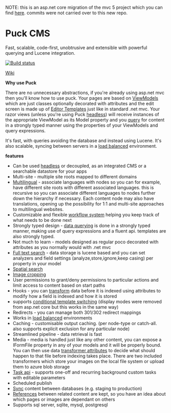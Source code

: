 NOTE: this is an asp.net core migration of the mvc 5 project which you can find [here](https://github.com/yohsii/puck). commits were not carried over to this new repo.

# Puck CMS
Fast, scalable, code-first, unobtrusive and extensible with powerful querying and Lucene integration.

[![Build status](https://ci.appveyor.com/api/projects/status/7d984nlou8fxw0hq?svg=true)](https://ci.appveyor.com/project/yohsii/puck-core)

[Wiki](https://github.com/yohsii/puck-core/wiki)

**Why use Puck**

There are no unnecessary abstractions, if you're already using asp.net mvc then you'll know how to use puck. Your pages are based on [ViewModels](https://github.com/yohsii/puck-core/wiki/Creating-ViewModels) which are just classes optionally decorated with attributes and the edit screen is made up of [Editor Templates](https://github.com/yohsii/puck-core/wiki/Editor-templates) just like in standard .net mvc. Your razor views (unless you're using Puck [headless](https://github.com/yohsii/puck-core/wiki/Working-with-a-Headless-approach)) will receive instances of the appropriate ViewModel as its Model property and you [query](https://github.com/yohsii/puck-core/wiki/Querying-for-content) for content in a strongly typed manner using the properties of your ViewModels and query expressions.

It's fast, with queries avoiding the database and instead using Lucene. It's also scalable, syncing between servers in a [load balanced](https://github.com/yohsii/puck-core/wiki/Load-Balancing) environment.

**features**

- Can be used [headless](https://github.com/yohsii/puck-core/wiki/Working-with-a-Headless-approach) or decoupled, as an integrated CMS or a searchable datastore for your apps
- Multi-site - multiple site roots mapped to different domains
- [Multilingual](https://github.com/yohsii/puck-core/wiki/Multilingual-support) - associate languages with nodes so you can for example, have different site roots with different associated languages. this is recursive so you can associate different languages to nodes further down the hierarchy if necessary. Each content node may also have translations, opening up the possibility for 1:1 and multi-site approaches to multilingual websites.
- Customizable and flexible [workflow system](https://github.com/yohsii/puck-core/wiki/Setting-up-custom-workflows) helping you keep track of what needs to be done next
- Strongly typed design - [data querying](https://github.com/yohsii/puck-core/wiki/Querying-for-content) is done in a strongly typed manner, making use of query expressions and a fluent api. templates are also strongly typed.
- Not much to learn - models designed as regular poco decorated with attributes as you normally would with .net mvc
- [Full text search](https://github.com/yohsii/puck-core/wiki/Querying-for-content) - data storage is lucene based and you can set analyzers and field settings (analyze,store,ignore,keep casing) per property in your model
- [Spatial search](https://github.com/yohsii/puck-core/wiki/Querying-for-content#geo-queries)
- [Image cropping](https://www.youtube.com/watch?v=jlPDws8L_FE&t=1s)
- User permissions to grant/deny permissions to particular actions and limit access to content based on start paths
- Hooks - you can [transform](https://github.com/yohsii/puck-core/wiki/Handling-Images-and-Files-with-property-Transformers) data before it is indexed using attributes to modify how a field is indexed and how it is stored
- supports [conditional template switching](https://github.com/yohsii/puck-core/wiki/Display-Modes) (display modes were removed from asp.net core but this works in the same way)
- Redirects - you can manage both 301/302 redirect mappings
- Works in [load balanced](https://github.com/yohsii/puck-core/wiki/Load-Balancing) environments
- Caching - customisable output caching. (per node-type or catch-all. also supports explicit exclusion for any particular node)
- Streamlined pipeline - data retrieval is fast
- Media - media is handled just like any other content, you can expose a IFormFile property in any of your models and it will be properly bound. You can then use data [transformer attributes](https://github.com/yohsii/puck-core/wiki/Handling-Images-and-Files-with-property-Transformers) to decide what should happen to that file before indexing takes place. There are two included transformers which store your images on the local file system or upload them to azure blob storage
- [Task api](https://github.com/yohsii/puck-core/wiki/Background-tasks) - supports one-off and recurring background custom tasks with editable parameters
- Scheduled publish
- [Sync](https://github.com/yohsii/puck-core/wiki/Syncing-content-between-different-databases) content between databases (e.g. staging to production)
- [References](https://github.com/yohsii/puck-core/wiki/Keeping-references-between-pages-to-track-dependencies-of-content) between related content are kept, so you have an idea about which pages or images are dependant on others
- Supports sql server, sqlite, mysql, postgresql

